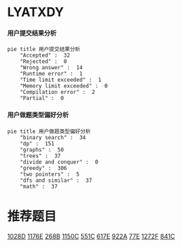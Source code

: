 # LYATXDY

<!-- tabs:start -->



#### **用户提交结果分析**

```mermaid
pie title 用户提交结果分析
    "Accepted" :  32
    "Rejected" :  0
    "Wrong answer" :  14
    "Runtime error" :  1
    "Time limit exceeded" :  1
    "Memory limit exceeded" :  0
    "Compilation error" :  2
    "Partial" :  0
```

#### **用户做题类型偏好分析**

```mermaid
pie title 用户做题类型偏好分析
    "binary search" :  34
    "dp" :  151
    "graphs" :  50
    "trees" :  37
    "divide and conquer" :  0
    "greedy" :  306
    "two pointers" :  5
    "dfs and similar" :  37
    "math" :  37
```



<!-- tabs:end -->
# 推荐题目
[1028D](https://codeforces.com/contest/1028/problem/D)
[1176E](https://codeforces.com/contest/1176/problem/E)
[268B](https://codeforces.com/contest/268/problem/B)
[1150C](https://codeforces.com/contest/1150/problem/C)
[551C](https://codeforces.com/contest/551/problem/C)
[617E](https://codeforces.com/contest/617/problem/E)
[922A](https://codeforces.com/contest/922/problem/A)
[77E](https://codeforces.com/contest/77/problem/E)
[1272F](https://codeforces.com/contest/1272/problem/F)
[841C](https://codeforces.com/contest/841/problem/C)
